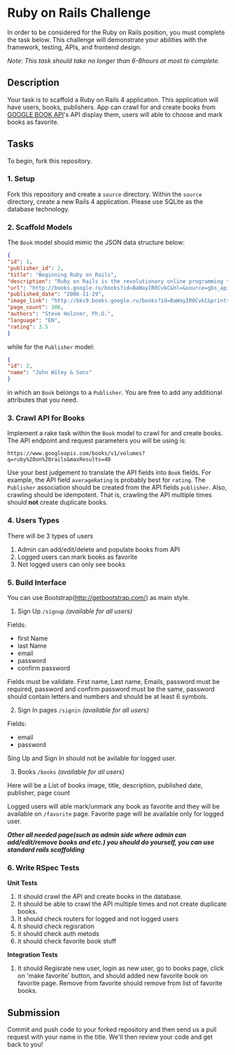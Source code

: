 # Ruby on Rails Challenge
In order to be considered for the Ruby on Rails position, you must complete the task below. This challenge will demonstrate your abilities with the framework, testing, APIs, and frontend design.

*Note: This task should take no longer than 6-8hours at most to complete.*

## Description

Your task is to scaffold a Ruby on Rails 4 application. This application will have users, books, publishers.
App can crawl for and create books from [GOOGLE BOOK API](https://developers.google.com/books/docs/v1/using?hl=ru)'s API  display them, users will able to choose and mark books as favorite.


## Tasks

To begin, fork this repository.

### 1. Setup

Fork this repository and create a `source` directory. Within the `source` directory, create a new Rails 4 application. Please use SQLite as the database technology.

### 2. Scaffold Models

The `Book` model should mimic the JSON data structure below:

```json
{
"id": 1,
"publisher_id": 2,
"title": "Beginning Ruby on Rails",
"description": "Ruby on Rails is the revolutionary online programming tool that makes creating functional e-commerce web...",
"url": "http://books.google.ru/books?id=BaWayIR0CvkC&hl=&source=gbs_api",
"published_date": "2006-11-29",
"image_link": "http://bks9.books.google.ru/books?id=BaWayIR0CvkC&printsec=frontcover&img=1&zoom=1&edge=curl&imgtk=AFLRE726J7ch0lrziOh1Q_cFWCTXww4MjI0jjlQLdAu39_4Y2Xl2rI1xBol8R6kkhnuFqR3cgKaWcmr0X9iFlIEzX9FqVw4Rifm0Ibp4pNnhT60lsJRLn4w&source=gbs_api",
"page_count": 306,
"authors": "Steve Holzner, Ph.D.",
"language": "EN",
"rating": 3.5
}
```

while for the `Publisher` model:

```json
{
"id": 2,
"name": "John Wiley & Sons"
}
```

in which an `Book` belongs to a `Publisher`. You are free to add any additional attributes that you need.

### 3. Crawl API for Books

Implement a rake task within the `Book` model to crawl for and create books. The API endpoint and request parameters you will be using is:

```
https://www.googleapis.com/books/v1/volumes?q=ruby%20on%20rails&maxResults=40
```

Use your best judgement to translate the API fields into `Book` fields. For example, the API field `averageRating` is probably best for `rating`. The `Publisher` association should be created from the API fields `publisher`. Also, crawling should be idempotent. That is, crawling the API multiple times should **not** create duplicate books.


### 4. Users Types
There will be 3 types of users

1. Admin can add/edit/delete and populate books from API
2. Logged users can mark books as favorite
3. Not logged users can only see books


### 5. Build Interface

You can use Bootstrap(http://getbootstrap.com/) as main style.

1) Sign Up `/signup` *(available for all users)*

Fields:
 - first Name
 - last Name
 - email
 - password
 - confirm password

Fields must be validate. First name, Last name, Emails, password must be required, password and confirm password must be the same, password should contain letters and numbers and should be at least 6 symbols.


2) Sign In pages `/signin` *(available for all users)*

Fields:
 - email
 - password
 
Sing Up and Sign In should not be avilable for logged user.


3) Books `/books` *(available for all users)*

Here will be a List of books
image, title, description, published date, publisher, page count 

Logged users will able mark/unmark any book as favorite and they will be available on `/favorite` page.  Favorite page will be available only for logged user.


***Other all needed page(such as admin side where admin can add/edit/remove books and etc.) you should do yourself, you can use standard rails scaffolding***


### 6. Write RSpec Tests

**Unit Tests**

1. It should crawl the API and create books in the database.
2. It should be able to crawl the API multiple times and not create duplicate books.
3. It should check routers for logged and not logged users
4. It should check regisration
5. it should check auth metods
6. it should check favorite book stuff

**Integration Tests**

1. It should Regisrate new user, login as new user, go to books page, click on 'make favorite' button, and should added new favorite book on favorite page. Remove from favorite should remove from list of favorite books.

## Submission

Commit and push code to your forked repository and then send us a pull request with your name in the title. We'll then review your code and get back to you!
